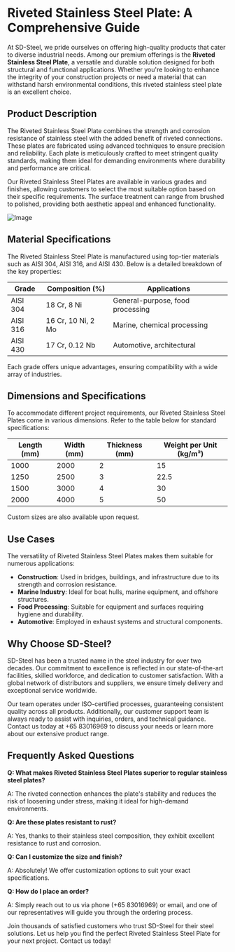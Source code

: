 # Riveted Stainless Steel Plate: A Comprehensive Guide

At SD-Steel, we pride ourselves on offering high-quality products that cater to diverse industrial needs. Among our premium offerings is the **Riveted Stainless Steel Plate**, a versatile and durable solution designed for both structural and functional applications. Whether you're looking to enhance the integrity of your construction projects or need a material that can withstand harsh environmental conditions, this riveted stainless steel plate is an excellent choice.

## Product Description

The Riveted Stainless Steel Plate combines the strength and corrosion resistance of stainless steel with the added benefit of riveted connections. These plates are fabricated using advanced techniques to ensure precision and reliability. Each plate is meticulously crafted to meet stringent quality standards, making them ideal for demanding environments where durability and performance are critical.

Our Riveted Stainless Steel Plates are available in various grades and finishes, allowing customers to select the most suitable option based on their specific requirements. The surface treatment can range from brushed to polished, providing both aesthetic appeal and enhanced functionality.

![Image](https://github.com/user-attachments/assets/2567258e-e124-4816-932d-1809bd27ef0b)

## Material Specifications

The Riveted Stainless Steel Plate is manufactured using top-tier materials such as AISI 304, AISI 316, and AISI 430. Below is a detailed breakdown of the key properties:

| Grade         | Composition (%)           | Applications                                |
|---------------|---------------------------|---------------------------------------------|
| AISI 304      | 18 Cr, 8 Ni               | General-purpose, food processing            |
| AISI 316      | 16 Cr, 10 Ni, 2 Mo        | Marine, chemical processing                 |
| AISI 430      | 17 Cr, 0.12 Nb           | Automotive, architectural                   |

Each grade offers unique advantages, ensuring compatibility with a wide array of industries.

## Dimensions and Specifications

To accommodate different project requirements, our Riveted Stainless Steel Plates come in various dimensions. Refer to the table below for standard specifications:

| Length (mm) | Width (mm) | Thickness (mm) | Weight per Unit (kg/m²) |
|-------------|------------|----------------|-------------------------|
| 1000        | 2000       | 2              | 15                      |
| 1250        | 2500       | 3              | 22.5                    |
| 1500        | 3000       | 4              | 30                      |
| 2000        | 4000       | 5              | 50                      |

Custom sizes are also available upon request.

## Use Cases

The versatility of Riveted Stainless Steel Plates makes them suitable for numerous applications:

- **Construction**: Used in bridges, buildings, and infrastructure due to its strength and corrosion resistance.
- **Marine Industry**: Ideal for boat hulls, marine equipment, and offshore structures.
- **Food Processing**: Suitable for equipment and surfaces requiring hygiene and durability.
- **Automotive**: Employed in exhaust systems and structural components.

## Why Choose SD-Steel?

SD-Steel has been a trusted name in the steel industry for over two decades. Our commitment to excellence is reflected in our state-of-the-art facilities, skilled workforce, and dedication to customer satisfaction. With a global network of distributors and suppliers, we ensure timely delivery and exceptional service worldwide.

Our team operates under ISO-certified processes, guaranteeing consistent quality across all products. Additionally, our customer support team is always ready to assist with inquiries, orders, and technical guidance. Contact us today at +65 83016969 to discuss your needs or learn more about our extensive product range.

## Frequently Asked Questions

**Q: What makes Riveted Stainless Steel Plates superior to regular stainless steel plates?**

A: The riveted connection enhances the plate's stability and reduces the risk of loosening under stress, making it ideal for high-demand environments.

**Q: Are these plates resistant to rust?**

A: Yes, thanks to their stainless steel composition, they exhibit excellent resistance to rust and corrosion.

**Q: Can I customize the size and finish?**

A: Absolutely! We offer customization options to suit your exact specifications.

**Q: How do I place an order?**

A: Simply reach out to us via phone (+65 83016969) or email, and one of our representatives will guide you through the ordering process.

Join thousands of satisfied customers who trust SD-Steel for their steel solutions. Let us help you find the perfect Riveted Stainless Steel Plate for your next project. Contact us today!